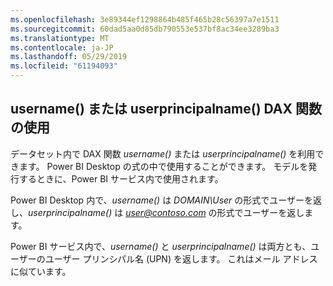 ```yaml
---
ms.openlocfilehash: 3e89344ef1298864b485f465b28c56397a7e1511
ms.sourcegitcommit: 60dad5aa0d85db790553e537bf8ac34ee3289ba3
ms.translationtype: MT
ms.contentlocale: ja-JP
ms.lasthandoff: 05/29/2019
ms.locfileid: "61194093"
---
```

## <a name="using-the-username-or-userprincipalname-dax-function"></a>username() または userprincipalname() DAX 関数の使用
データセット内で DAX 関数 *username()* または *userprincipalname()* を利用できます。 Power BI Desktop の式の中で使用することができます。 モデルを発行するときに、Power BI サービス内で使用されます。

Power BI Desktop 内で、*username()* は *DOMAIN\User* の形式でユーザーを返し、*userprincipalname()* は <em>user@contoso.com</em> の形式でユーザーを返します。

Power BI サービス内で、*username()* と *userprincipalname()* は両方とも、ユーザーのユーザー プリンシパル名 (UPN) を返します。 これはメール アドレスに似ています。

